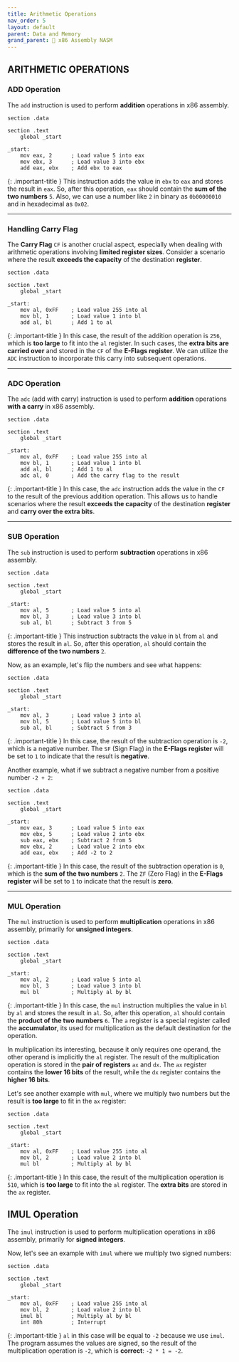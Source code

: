 ```yaml
---
title: Arithmetic Operations
nav_order: 5
layout: default
parent: Data and Memory
grand_parent: 🔲 x86 Assembly NASM
---
```


## **ARITHMETIC OPERATIONS**

### **ADD Operation**

The `add` instruction is used to perform **addition** operations in x86 assembly.

```
section .data

section .text
    global _start

_start:
    mov eax, 2      ; Load value 5 into eax
    mov ebx, 3      ; Load value 3 into ebx
    add eax, ebx    ; Add ebx to eax
```

{: .important-title }
This instruction adds the value in `ebx` to `eax` and stores the result in `eax`. So, after this operation, `eax` should contain the **sum of the two numbers** `5`. Also, we can use a number like `2` in binary as `0b00000010` and in hexadecimal as `0x02`.

----

### **Handling Carry Flag**

The **Carry Flag** `CF` is another crucial aspect, especially when dealing with arithmetic operations involving **limited register sizes**. Consider a scenario where the result **exceeds the capacity** of the destination **register**.

```
section .data

section .text
    global _start

_start:
    mov al, 0xFF    ; Load value 255 into al
    mov bl, 1       ; Load value 1 into bl
    add al, bl      ; Add 1 to al
```

{: .important-title }
In this case, the result of the addition operation is `256`, which is **too large** to fit into the `al` register. In such cases, the **extra bits are carried over** and stored in the `CF` of the **E-Flags register**. We can utilize the `ADC` instruction to incorporate this carry into subsequent operations.

----

### **ADC Operation**

The `adc` (add with carry) instruction is used to perform **addition** operations **with a carry** in x86 assembly.

```
section .data

section .text
    global _start

_start:
    mov al, 0xFF    ; Load value 255 into al
    mov bl, 1       ; Load value 1 into bl
    add al, bl      ; Add 1 to al
    adc al, 0       ; Add the carry flag to the result
```

{: .important-title }
In this case, the `adc` instruction adds the value in the `CF` to the result of the previous addition operation. This allows us to handle scenarios where the result **exceeds the capacity** of the destination **register** and **carry over the extra bits**.

----

### **SUB Operation**

The `sub` instruction is used to perform **subtraction** operations in x86 assembly.

```
section .data

section .text
    global _start

_start:
    mov al, 5       ; Load value 5 into al
    mov bl, 3       ; Load value 3 into bl
    sub al, bl      ; Subtract 3 from 5
```

{: .important-title }
This instruction subtracts the value in `bl` from `al` and stores the result in `al`. So, after this operation, `al` should contain the **difference of the two numbers** `2`.

Now, as an example, let's flip the numbers and see what happens:

```
section .data

section .text
    global _start

_start:
    mov al, 3       ; Load value 3 into al
    mov bl, 5       ; Load value 5 into bl
    sub al, bl      ; Subtract 5 from 3
```

{: .important-title }
In this case, the result of the subtraction operation is `-2`, which is a negative number. The `SF` (Sign Flag) in the **E-Flags register** will be set to `1` to indicate that the result is **negative**.

Another example, what if we subtract a negative number from a positive number `-2 + 2`:

```
section .data

section .text
    global _start

_start:
    mov eax, 3      ; Load value 5 into eax
    mov ebx, 5      ; Load value 2 into ebx
    sub eax, ebx    ; Subtract 2 from 5
    mov ebx, 2      ; Load value 2 into ebx
    add eax, ebx    ; Add -2 to 2
```

{: .important-title }
In this case, the result of the subtraction operation is `0`, which is the **sum of the two numbers** `2`. The `ZF` (Zero Flag) in the **E-Flags register** will be set to `1` to indicate that the result is **zero**.

----

### **MUL Operation**

The `mul` instruction is used to perform **multiplication** operations in x86 assembly, primarily for **unsigned integers**.

```
section .data

section .text
    global _start

_start:
    mov al, 2       ; Load value 5 into al
    mov bl, 3       ; Load value 3 into bl
    mul bl          ; Multiply al by bl
```

{: .important-title }
In this case, the `mul` instruction multiplies the value in `bl` by `al` and stores the result in `al`. So, after this operation, `al` should contain the **product of the two numbers** `6`. The `a` register is a special register called the **accumulator**, its used for multiplication as the default destination for the operation.

In multiplication its interesting, because it only requires one operand, the other operand is implicitly the `al` register. The result of the multiplication operation is stored in the **pair of registers** `ax` and `dx`. The `ax` register contains the **lower 16 bits** of the result, while the `dx` register contains the **higher 16 bits**.

Let's see another example with `mul`, where we multiply two numbers but the result is **too large** to fit in the `ax` register:

```
section .data

section .text
    global _start

_start:
    mov al, 0xFF    ; Load value 255 into al
    mov bl, 2       ; Load value 2 into bl
    mul bl          ; Multiply al by bl
```

{: .important-title }
In this case, the result of the multiplication operation is `510`, which is **too large** to fit into the `al` register. The **extra bits** are stored in the `ax` register.

## **IMUL Operation**

The `imul` instruction is used to perform multiplication operations in x86 assembly, primarily for **signed integers**.

Now, let's see an example with `imul` where we multiply two signed numbers:

```
section .data

section .text
    global _start

_start:
    mov al, 0xFF    ; Load value 255 into al
    mov bl, 2       ; Load value 2 into bl
    imul bl         ; Multiply al by bl
    int 80h         ; Interrupt
```

{: .important-title }
`al` in this case will be equal to `-2` because we use `imul`. The program assumes the values are signed, so the result of the multiplication operation is `-2`, which is **correct**: `-2 * 1 = -2`. 


